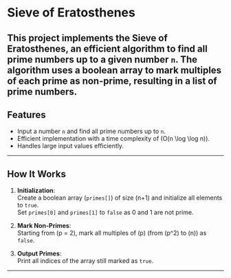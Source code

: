 # Sieve of Eratosthenes
This project implements the **Sieve of Eratosthenes**, an efficient algorithm to find all prime numbers up to a given number `n`. The algorithm uses a boolean array to mark multiples of each prime as non-prime, resulting in a list of prime numbers.
---
## Features
- Input a number `n` and find all prime numbers up to `n`.
- Efficient implementation with a time complexity of \(O(n \log \log n)\).
- Handles large input values efficiently.
  
---
## How It Works
1. **Initialization**:  
   Create a boolean array (`primes[]`) of size \(n+1\) and initialize all elements to `true`.  
   Set `primes[0]` and `primes[1]` to `false` as 0 and 1 are not prime.

2. **Mark Non-Primes**:  
   Starting from \(p = 2\), mark all multiples of \(p\) (from \(p^2\) to \(n\)) as `false`.

3. **Output Primes**:  
   Print all indices of the array still marked as `true`.
---
